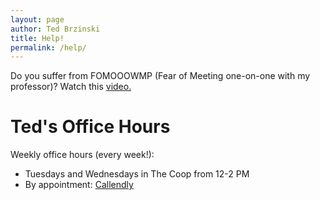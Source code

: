 ```yaml
---
layout: page
author: Ted Brzinski
title: Help! 
permalink: /help/
---
```


Do you suffer from FOMOOOWMP (Fear of Meeting one-on-one with my professor)?
Watch this [video.](https://www.youtube.com/watch?v=yQq1-_ujXrM) 

# Ted's Office Hours

Weekly office hours (every week!): 
* Tuesdays and Wednesdays in The Coop from 12-2 PM
* By appointment: [Callendly](https://calendly.com/tbrzinski/one-on-one-meeting-with-ted)
